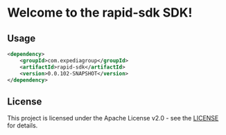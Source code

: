 # Welcome to the rapid-sdk SDK!

## Usage
```xml
<dependency>
    <groupId>com.expediagroup</groupId>
    <artifactId>rapid-sdk</artifactId>
    <version>0.0.102-SNAPSHOT</version>
</dependency>
```

## License

This project is licensed under the Apache License v2.0 - see the [LICENSE](LICENSE) for details.
